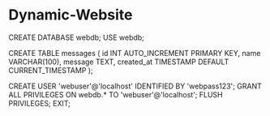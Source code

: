 # Dynamic-Website
CREATE DATABASE webdb;
USE webdb;

CREATE TABLE messages (
    id INT AUTO_INCREMENT PRIMARY KEY,
    name VARCHAR(100),
    message TEXT,
    created_at TIMESTAMP DEFAULT CURRENT_TIMESTAMP
);

CREATE USER 'webuser'@'localhost' IDENTIFIED BY 'webpass123';
GRANT ALL PRIVILEGES ON webdb.* TO 'webuser'@'localhost';
FLUSH PRIVILEGES;
EXIT;
